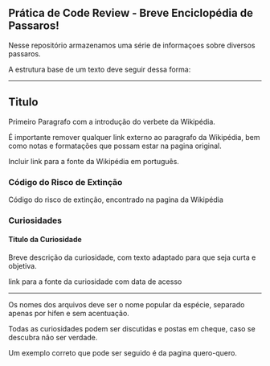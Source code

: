 ## Prática de Code Review - Breve Enciclopédia de Passaros!

Nesse repositório armazenamos uma série de informaçoes sobre diversos passaros.

A estrutura base de um texto deve seguir dessa forma:


------------------------
## Titulo

Primeiro Paragrafo com a introdução do verbete da Wikipédia.

É importante remover qualquer link externo ao paragrafo da Wikipédia, bem como notas e formatações que possam estar na pagina original.

Incluir link para a fonte da Wikipédia em português.

### Código do Risco de Extinção

Código do risco de extinção, encontrado na pagina da Wikipédia

### Curiosidades

#### Titulo da Curiosidade

Breve descrição da curiosidade, com texto adaptado para que seja curta e objetiva.

link para a fonte da curiosidade com data de acesso

------------------------

Os nomes dos arquivos deve ser o nome popular da espécie, separado apenas por hifen e sem acentuação.

Todas as curiosidades podem ser discutidas e postas em cheque, caso se descubra não ser verdade.

Um exemplo correto que pode ser seguido é da pagina quero-quero.
